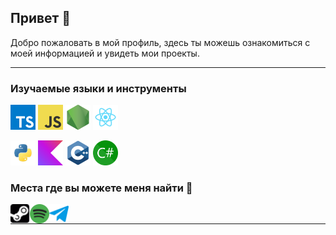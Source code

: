 ## Привет 👋

Добро пожаловать в мой профиль, здесь ты можешь ознакомиться с моей информацией и увидеть мои проекты.

---
### **Изучаемые языки и инструменты**

<img height="40" src="https://raw.githubusercontent.com/github/explore/80688e429a7d4ef2fca1e82350fe8e3517d3494d/topics/typescript/typescript.png">    <img height="40" src="https://raw.githubusercontent.com/github/explore/80688e429a7d4ef2fca1e82350fe8e3517d3494d/topics/javascript/javascript.png"> <img height="40" src="https://raw.githubusercontent.com/github/explore/80688e429a7d4ef2fca1e82350fe8e3517d3494d/topics/nodejs/nodejs.png"> <img height="40" src="https://raw.githubusercontent.com/github/explore/80688e429a7d4ef2fca1e82350fe8e3517d3494d/topics/react/react.png"> 

<img height="40" src="https://raw.githubusercontent.com/github/explore/80688e429a7d4ef2fca1e82350fe8e3517d3494d/topics/python/python.png">  <img height="40" src="https://raw.githubusercontent.com/github/explore/80688e429a7d4ef2fca1e82350fe8e3517d3494d/topics/kotlin/kotlin.png"> <img height="40" src="https://raw.githubusercontent.com/github/explore/80688e429a7d4ef2fca1e82350fe8e3517d3494d/topics/cpp/cpp.png"> <img height="40" src="https://raw.githubusercontent.com/github/explore/80688e429a7d4ef2fca1e82350fe8e3517d3494d/topics/csharp/csharp.png">

### Места где вы можете меня найти :eyes:

<a href="https://steamcommunity.com/id/wellvo/">
  <img align="left" alt="Steam" width="31px" src="https://raw.githubusercontent.com/notflask/notflask/master/assets/steam.svg" />
</a>

<a href="https://open.spotify.com/user/31al65ecks2tqmvvvni7ifbec63a?si=0e58cc72cdad4edc">
  <img align="left" alt="Spotify" width="31px" src="https://raw.githubusercontent.com/notflask/notflask/master/assets/spotify.svg" />
</a> 

<a href="https://t.me/flask_upd">
  <img align="left" alt="Telegram" width="31px" src="https://raw.githubusercontent.com/notflask/notflask/master/assets/telegram.svg" />
</a>

<br>

---
